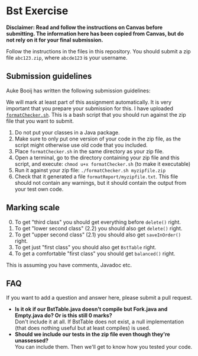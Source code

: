 Bst Exercise
============

**Disclaimer: Read and follow the instructions on Canvas before submitting. The information here has been copied from Canvas, but do not rely on it for your final submission.**

Follow the instructions in the files in this repository. You should submit a zip file `abc123.zip`, where `abcde123` is your username.

Submission guidelines
---------------------
Auke Booij has written the following submission guidelines:

We will mark at least part of this assignment automatically. It is very important that you prepare your submission for this.
I have uploaded [`formatChecker.sh`](formatChecker.sh). This is a bash script that you should run against the zip file that you want to submit.

1. Do not put your classes in a Java package.
2. Make sure to only put one version of your code in the zip file, as the script might otherwise use old code that you included.
3. Place `formatChecker.sh` in the same directory as your zip file.
4. Open a terminal, go to the directory containing your zip file and this script, and execute: `chmod u+x formatChecker.sh` (to make it executable)
5. Run it against your zip file: `./formatChecker.sh myzipfile.zip`
6. Check that it generated a file `formatReport/myzipfile.txt`. This file should not contain any warnings, but it should contain the output from your test own code.

Marking scale
-------------
0. To get "third class" you should get everything before `delete()` right.
1. To get "lower second class" (2.2) you should also get `delete()` right.
2. To get "upper second class" (2.1) you should also get `saveInOrder()` right.
3. To get just "first class" you should also get `BstTable` right.
4. To get a comfortable "first class" you should get `balanced()` right.

This is assuming you have comments, Javadoc etc.

FAQ
---
If you want to add a question and answer here, please submit a pull request.

- **Is it ok if our BstTable.java doesn't compile but Fork.java and Empty.java do? Or is this still 0 marks?**  
  Don't include it at all. If BstTable does not exist, a null implementation (that does nothing useful but at least compiles) is used.
- **Should we include our tests in the zip file even though they're unassessed?**  
  You can include them. Then we'll get to know how you tested your code.
